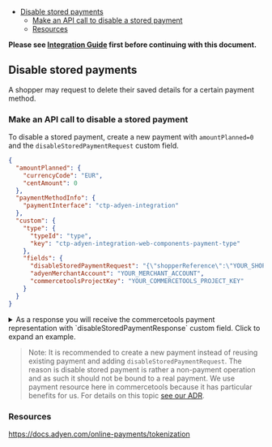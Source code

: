 <!-- START doctoc generated TOC please keep comment here to allow auto update -->
<!-- DON'T EDIT THIS SECTION, INSTEAD RE-RUN doctoc TO UPDATE -->

- [Disable stored payments](#disable-stored-payments)
  - [Make an API call to disable a stored payment](#make-an-api-call-to-disable-a-stored-payment)
  - [Resources](#resources)

<!-- END doctoc generated TOC please keep comment here to allow auto update -->

**Please see [Integration Guide](WebComponentsIntegrationGuide.md) first before continuing with this document.**

## Disable stored payments

A shopper may request to delete their saved details for a certain payment method.

### Make an API call to disable a stored payment

To disable a stored payment, create a new payment with `amountPlanned=0` and the `disableStoredPaymentRequest` custom field.

```json
{
  "amountPlanned": {
    "currencyCode": "EUR",
    "centAmount": 0
  },
  "paymentMethodInfo": {
    "paymentInterface": "ctp-adyen-integration"
  },
  "custom": {
    "type": {
      "typeId": "type",
      "key": "ctp-adyen-integration-web-components-payment-type"
    },
    "fields": {
      "disableStoredPaymentRequest": "{\"shopperReference\":\"YOUR_SHOPPER_REFERENCE\",\"recurringDetailReference\":\"YOUR_RECURRING_DETAIL_REFERENCE\"}",
      "adyenMerchantAccount": "YOUR_MERCHANT_ACCOUNT",
      "commercetoolsProjectKey": "YOUR_COMMERCETOOLS_PROJECT_KEY"
    }
  }
}
```

<details>
  <summary>As a response you will receive the commercetools payment representation with `disableStoredPaymentResponse` custom field. Click to expand an example.</summary>

```json
{
  "id": "b846c275-6c47-4da2-a092-936566db4a4f",
  "version": 3,
  "amountPlanned": {
    "type": "centPrecision",
    "currencyCode": "EUR",
    "centAmount": 0,
    "fractionDigits": 2
  },
  "paymentMethodInfo": {
    "paymentInterface": "ctp-adyen-integration"
  },
  "custom": {
    "type": {
      "typeId": "type",
      "id": "3540c278-dfe9-45a2-94cd-651025019bb2"
    },
    "fields": {
      "disableStoredPaymentRequest": "{\"shopperReference\":\"YOUR_SHOPPER_REFERENCE\",\"recurringDetailReference\":\"YOUR_RECURRING_DETAIL_REFERENCE\"}",
      "adyenMerchantAccount": "YOUR_MERCHANT_ACCOUNT",
      "commercetoolsProjectKey": "YOUR_COMMERCETOOLS_PROJECT_KEY",
      "disableStoredPaymentResponse": "{\"response\":\"[detail-successfully-disabled]\"}"
    }
  }
}
```

</details>

> Note: It is recommended to create a new payment instead of reusing existing payment and adding `disableStoredPaymentRequest`. The reason is disable stored payment is rather a non-payment operation and as such it should not be bound to a real payment. We use payment resource here in commercetools because it has particular benefits for us. For details on this topic [see our ADR](../../docs/adr/0009-non-payment-operations-using-payment.md).

### Resources

https://docs.adyen.com/online-payments/tokenization
